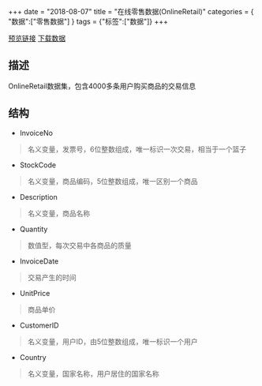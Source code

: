 +++
date = "2018-08-07"
title = "在线零售数据(OnlineRetail)"
categories = { "数据":["零售数据"] }
tags = {"标签":["数据"]}
+++

[预览链接](/data/OnlineRetail)
[下载数据](/download/OnlineRetail)

## 描述
OnlineRetail数据集，包含4000多条用户购买商品的交易信息

## 结构

 - InvoiceNo
 >名义变量，发票号，6位整数组成，唯一标识一次交易，相当于一个篮子
 - StockCode
 >名义变量，商品编码，5位整数组成，唯一区别一个商品
 - Description
 >名义变量，商品名称
 - Quantity
 >数值型，每次交易中各商品的质量
 - InvoiceDate
 >交易产生的时间
 - UnitPrice
 >商品单价
 - CustomerID
 >名义变量，用户ID，由5位整数组成，唯一标识一个用户
 - Country
 >名义变量，国家名称，用户居住的国家名称
